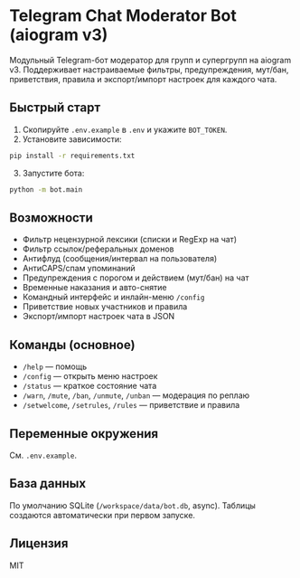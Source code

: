 # Telegram Chat Moderator Bot (aiogram v3)

Модульный Telegram-бот модератор для групп и супергрупп на aiogram v3. Поддерживает настраиваемые фильтры, предупреждения, мут/бан, приветствия, правила и экспорт/импорт настроек для каждого чата.

## Быстрый старт

1. Скопируйте `.env.example` в `.env` и укажите `BOT_TOKEN`.
2. Установите зависимости:
```bash
pip install -r requirements.txt
```
3. Запустите бота:
```bash
python -m bot.main
```

## Возможности
- Фильтр нецензурной лексики (списки и RegExp на чат)
- Фильтр ссылок/реферальных доменов
- Антифлуд (сообщения/интервал на пользователя)
- АнтиCAPS/спам упоминаний
- Предупреждения с порогом и действием (мут/бан) на чат
- Временные наказания и авто-снятие
- Командный интерфейс и инлайн-меню `/config`
- Приветствие новых участников и правила
- Экспорт/импорт настроек чата в JSON

## Команды (основное)
- `/help` — помощь
- `/config` — открыть меню настроек
- `/status` — краткое состояние чата
- `/warn`, `/mute`, `/ban`, `/unmute`, `/unban` — модерация по реплаю
- `/setwelcome`, `/setrules`, `/rules` — приветствие и правила

## Переменные окружения
См. `.env.example`.

## База данных
По умолчанию SQLite (`/workspace/data/bot.db`, async). Таблицы создаются автоматически при первом запуске.

## Лицензия
MIT